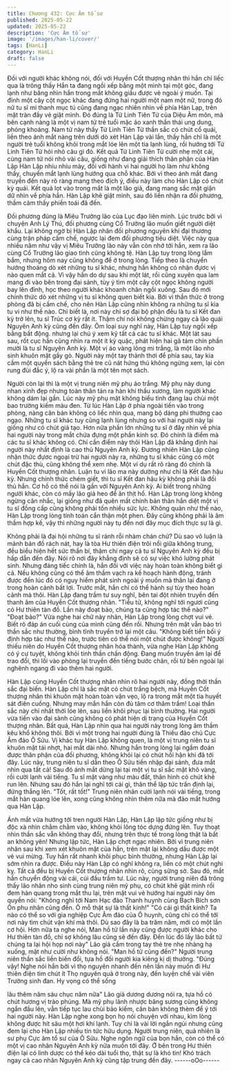 ```yaml
---
title: Chương 432: Cực Âm tổ sư
published: 2025-05-22
updated: 2025-05-22
description: 'Cực Âm tổ sư'
image: '/images/han-li/cover/'
tags: [HanLi]
category: HanLi
draft: false
---
```


Đối với người khác không nói, đối với Huyền Cốt thượng nhân thì
hắn chỉ liếc qua là trông thấy
Hắn ta đang ngồi xếp bằng một mình tại một góc, đang lạnh như
băng nhìn hắn trong mắt không giấu được vẻ ngoài ý muốn.
Tại đỉnh một cây cột ngọc khác đang đứng hai người một nam
một nữ, trong đó nữ tu sĩ mi thanh mục tú cũng đang ngạc nhiên
nhìn về phía Hàn Lạp, trên mặt tràn đầy vẻ giật mình.
Đó đúng là Tử Linh Tiên Tử của Diệu Âm môn, mà bên cạnh nàng
là một vị nam tử trẻ tuổi mặc áo xanh thần thái ung dung, phóng
khoáng.
Nam tử này thấy Tử Linh Tiên Tử thần sắc có chút cổ quái, liền
theo ánh mắt nàng trên dưới dò xét Hàn Lập vài lần, thấy hắn chỉ
là một người trẻ tuổi không khỏi trong mắt lóe lên một tia lạnh
lùng, rồi hướng tới Tử Linh Tiên Tử hỏi nhỏ câu gì đó.
Kết quả Tử Linh Tiên Tử cười nhẹ một cái, cùng nam tử nói nhỏ
vài câu, giống như đang giải thích thân phận của Hàn Lập
Hàn Lập nhíu nhíu mày, đối với hành vi hai người họ làm như
không thấy, chuyển mắt lạnh lùng hướng qua chỗ khác.
Bởi vì theo ánh mắt đang truyền đến này rõ ràng mang theo địch
ý, điều này làm cho Hàn Lập có chút kỳ quái.
Kết quả lọt vào trong mắt là một lão giả, đang mang sắc mặt giận
dữ nhìn về phía hắn.
Hàn Lập khẽ giật mình, sau đó liền nhận ra đối phương, thầm
cảm thấy phiền toái đã đến.

Đối phương đúng là Miêu Trưởng lão của Lục đạo liên minh.
Lúc trước bởi vì chuyện Anh Lý Thú, đối phương cùng Cổ Trưởng
lão muốn giết người diệt khẩu. Lại không ngờ bị Hàn Lập nhân
đối phương nguyên khí đại thương cùng trận pháp cấm chế,
ngược lại đem đối phương tiêu diệt. Việc này qua nhiều năm như
vậy vị Miêu Trưởng lão này vẫn còn nhớ tới hắn, xem ra lão cùng
Cổ Trưởng lão giao tình cũng không tệ.
Hàn Lập tuy trong lòng lẩm bẩm, nhưng hôm nay cũng không để
ở trong lòng.
Tiếp theo là chuyển hướng thoáng dò xét những tu sĩ khác,
nhưng hắn không có nhận đựơc vị nào quen mắt cả.
Vì vậy hắn do dự sau khi một lát, rồi cũng xuyên qua lam mang đi
vào bên trong đại sảnh, tùy ý tìm một cây cột ngọc không người
bay lên đỉnh, học theo người khác khoanh chân ngồi xuống.
Sau đó mới chính thức dò xét những vị tu sĩ không quen biết kia.
Bởi vì thần thức ở trong phòng đã bị cấm chế, cho nên Hàn Lập
cũng nhìn không ra những tu sĩ kia tu vi như thế nào. Chỉ biết là,
nơi này chỉ sợ đại bộ phận đều là tu sĩ Kết đan kỳ trở lên, tu sĩ
Trúc cơ kỳ rất ít. Thậm chí nói không chừng ngay cả lão quái
Nguyên Anh kỳ cũng đến đây.
Ôm loại suy nghĩ này, Hàn Lập tuy ngồi xếp bằng bất động.
nhưng lại chú ý xem kỹ tất cả các tu sĩ khác.
Một lát sau sau, rốt cục hắn cũng nhìn ra một ít kỳ quặc, phát hiện
hai gã tám chín phần mười là tu sĩ Nguyên Anh kỳ.
Một vị áo vàng lông mi trắng, là một lão nho sinh khuôn mặt gầy
gò.
Người này một tay thảnh thơi để phía sau, tay kia cầm một quyển
sách bằng thẻ tre cũ nát hứng thú không ngừng xem, lại còn rung
đùi đắc ý, lộ ra vài phần là một tên mọt sách.

Người còn lại thì là một vị trung niên mỹ phụ áo trắng. Mỹ phụ này
dung nhan xinh đẹp nhưng toàn thân tản ra hàn khí thấu xương,
làm người khác không dám lại gần.
Lúc này mỹ phụ mặt không biểu tình đang lau chùi một bao
trường kiếm màu đen. Từ lúc Hàn Lập ở phía ngoài tiến vào trong
phòng, nàng căn bản không có liếc nhìn qua, mang bộ dáng phi
thường cao ngạo.
Những tu sĩ khác tuy cũng lạnh lùng nhưng so với hai người này
lại giống như có chút giả tạo.
Hơn nữa phần lớn những tu sĩ ở đây nhìn về phía hai người này
trong mắt chứa đựng một phần kính sợ. Đó chính là điểm mà các
tu sĩ khác không có.
Chỉ cần điểm này thôi Hàn Lập đã khẳng định hai người này nhất
định là cao thủ Nguyên Anh kỳ.
Đương nhiên Hàn Lập cũng nhận thức đựơc ngoại trừ hai người
này ra, những tu sĩ khác cũng có một chút đặc thù, cũng không
thể xem nhẹ.
Một ví dụ rất rõ ràng đó chính là Huyền Cốt thượng nhân.
Luận tu vi lão ma này dường như chỉ là Kết đan hậu kỳ. Nhưng
chính thức chém giết, thì tu sĩ Kết đan hậu kỳ không phải là đối
thủ hắn. Cơ hồ có thể nói là gần với Nguyên Anh kỳ.
Ai biết trong những người khác, còn có mấy lão giả heo để ăn thịt
hổ.
Hàn Lập trong lòng không ngừng cân nhắc, lại giống như đã quên
mất chính bản thân hắn diệt một vị tu sĩ đồng cấp cũng không
phải tốn nhiều sức lực.
Không quản như thế nào, Hàn Lập trong lòng tính toán cẩn thận
một phen. Đây cũng không phải là âm thầm hợp kế, vậy thì
những người này tụ đến nơi đây mục đích thực sự là gì.

Không phải là đại hội những tu sĩ rảnh rỗi nhàm chán chứ?
Dù sao vô luận là mảnh bản đồ rách nát, hay là tòa Hư thiên điện
trôi nổi giữa không trung, đều biểu hiện hết sức thần bí, thậm chí
ngay cả tu sĩ Nguyên Anh kỳ đều bị hấp dẫn đến đây.
Nói rõ nơi đây khẳng định sẽ có sự việc khó lường phát sinh.
Nhưng đáng tiếc chính là, hắn đối với việc này hoàn toàn không
biết gì cả.
Nếu không cũng có thể âm thầm vạch ra kế hoạch hành động,
tránh được đến lúc đó có nguy hiểm phát sinh ngoài ý muốn mà
thân lại đang ở trong hoàn cảnh bất lợi.
Trước mắt, hắn chỉ có thể hành sự tùy theo hoàn cảnh mà thôi.
Hàn Lập đang trầm tư suy nghĩ, bên tai đột nhiên truyền đến
thanh âm của Huyền Cốt thượng nhân.
"Tiểu tử, không nghĩ tới ngươi cũng có Hư thiên tàn đồ. Lần này
đoạt bảo, chúng ta cũng hợp tác thế nào?"
"Đoạt bảo?"
Vừa nghe hai chữ này nhãn, Hàn Lập trong lòng chợt vui vẻ. Biết
rõ đáp án cuối cùng của mình cũng đến rồi.
Nhưng trên mặt vẫn bảo trì thần sắc như thường, bình tĩnh truyền
trở lại một câu.
"Không biết tiền bối ý định hợp tác như thế nào, trước tiên có thể
nói một chút được không!"
Người thiếu niên do Huyền Cốt thượng nhân hóa thành, vừa
nghe Hàn Lập không có ý cự tuyệt, không khỏi tinh thần chấn
động. Đang muốn truyền âm lại để trao đổi, thì lối vào phòng lại
truyền đến tiếng bước chân, rồi từ bên ngoài lại nghênh ngang đi
vào thêm hai người.

Hàn Lập cùng Huyền Cốt thượng nhân nhìn rõ hai người này,
đồng thời thần sắc đại biến.
Hàn Lập chỉ là sắc mặt có chút trắng bệch, mà Huyền Cốt thượng
nhân thì khuôn mặt hoàn toàn vặn vẹo, lộ ra trong mắt một tia
huyết sát điên cuồng.
Nhưng may mắn hắn còn đủ tâm cơ thâm trầm!
Loại thần sắc này chỉ nhất thời lóe lên, sau liền khôi phục lại bình
thường.
Hai người vừa tiến vào đại sảnh cũng không có phát hiện dị trạng
của Huyền Cốt thượng nhân.
Bất quá, Hàn Lập nhìn qua hai người này trong lòng âm thầm kêu
khổ không thôi.
Bởi vì một trong hai người đúng là Thiếu đảo chủ Cực Âm đảo Ô
Sửu.
Vị khác tuy Hàn Lập không quen, là một vị trung niên tu sĩ khuôn
mặt tái nhợt, hai mắt dài nhỏ. Nhưng hắn trong lòng lại ngầm
đoán được thân phận của đối phương, không khỏi lại có chút hối
hận khi đã tới đây.
Lúc này, trung niên tu sĩ dẫn theo Ô Sửu tiến nhập đại sảnh, đưa
mắt nhìn qua tất cả!
Sau đó ánh mắt dừng lại tại một vị tu sĩ sắc mặt khô vàng, rồi
cười lạnh vài tiếng.
Tu sĩ mặt vàng như màu đất, thân hình có chút khẽ run lên.
Nhưng sau đó hắn lại nghĩ tới cái gì, thân thể lập tức trấn định lại,
đứng thẳng lên.
"Tốt, rất tốt!" Trung niên nhân cười lạnh nói vài tiếng, trong mắt
hàn quang lóe lên, xong cũng không nhìn thêm nữa mà đảo mắt
hướng qua Hàn Lập.

Ánh mắt vừa hướng tới tren người Hàn Lập, Hàn Lập lập tức
giống như bị độc xà nhìn chằm chằm vào, không khỏi lông tóc
dựng đứng lên.
Tuy thoạt nhìn thần sắc vẫn không thay đổi, nhưng trên thực tế
trong lòng thật là bất an không yên!
Nhưng lập tức, Hàn Lập chợt ngạc nhiên.
Bởi vì trung niên nhân sau khi xem xét khuôn mặt của hắn, trên
mặt lại không dấu được một vẻ vui mừng. Tuy hắn rất nhanh khôi
phục bình thường, nhưng Hàn Lập lại sớm nhìn ra được.
Điều này Hàn Lập có nghĩ không ra, liền có một chút nghi kỵ.
Tất cả đều bị Huyền Cốt thượng nhân nhìn rõ, cũng sững sờ. Sau
đó, mắt hắn chuyển động vài cái, cúi đầu trầm tư.
Lúc này, người trung niên đã trông thấy lão nhân nho sinh cùng
trung niên mỹ phụ, có chút khẽ giật mình rồi đem hàn quang trong
mắt thu lại, trên mặt vui vẻ hướng hai người này ôm quyền nói:
"Không nghĩ tới Nam Hạc đảo Thanh huynh cùng Bạch Bích sơn
Ôn phu nhân cũng đến. Ô mỗ thật sự là thất kính!"
"Có cái gì thất kính? Ta nào có thể so với gia nghiệp Cực Âm đảo
của Ô huynh, cũng chỉ có thể tới nơi này tìm chút vận khí mà thôi.
Dù sao đây là ba trăm năm, mới có một lần cơ hội. Hơn nữa ta
nghe nói, Man hồ tử lần này cũng được người khác cho Hư thiên
tàn đồ, chỉ sợ không lâu cũng sẽ đến đây. Đến lúc đó lấy lão bất
tử chúng ta lại hội họp nơi này" Lão giả cầm trong tay thẻ tre nhẹ
nhàng hạ xuống, mặt như cười như không nói.
"Man hồ tử cũng đến?" Người trung niên thần sắc liền biến đổi,
tựa hồ đối người kia kiêng kị dị thường.
"Đúng vậy! Nghe nói hắn bởi vì thọ nguyên nhanh đến nên lần
này muốn đi Hư thiên điện tìm chút ít Thọ nguyên quả ở trong
này, đến luyện chế vài viên Trường sinh đan. Hy vọng có thể sống

lâu thêm năm sáu chục năm nữa" Lão giả dương dương nói ra,
tựa hồ có chút hương vị trào phúng.
Mà mỹ phụ lãnh nhược băng sương cũng không ngẩn đầu lên,
vẫn tiếp tục lau chùi bảo kiếm, căn bản không thèm để ý tới hai
người này.
Hàn Lập nghe xong bọn họ nói chuyện với nhau, kìm lòng không
được hít sâu một hơi khí lạnh.
Tuy chỉ là vài lời ngắn ngủi nhưng cũng đem lại cho Hàn Lập
nhiều tin tức hữu dụng.
Người trung niên, quả nhiên là sư phụ Cực âm tổ sư của Ô Sửu.
Nghe ngôn ngữ của bọn hắn, còn có thể có một vị cao nhân
Nguyên Anh kỳ nữa muốn tới đây.
Ở bên trong Hư thiên điện lại có linh dược có thể kéo dài tuổi thọ,
thật sự là khó tin!
Khó trách ngay cả cao nhân Nguyên Anh kỳ cũng tập trung đến
đây.
------oOo------
